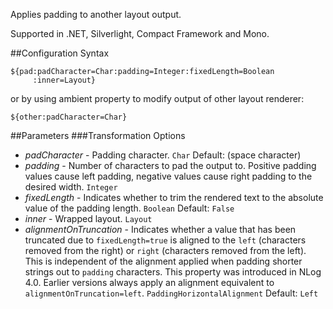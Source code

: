 Applies padding to another layout output. 

Supported in .NET, Silverlight, Compact Framework and Mono.

##Configuration Syntax
```
${pad:padCharacter=Char:padding=Integer:fixedLength=Boolean
     :inner=Layout}
```

or by using ambient property to modify output of other layout renderer:

```
${other:padCharacter=Char}
```

##Parameters
###Transformation Options
* _padCharacter_ - Padding character. `Char` Default: (space character)
* _padding_ - Number of characters to pad the output to.
Positive padding values cause left padding, negative values cause right padding to the desired width. `Integer`
* _fixedLength_ - Indicates whether to trim the rendered text to the absolute value of the padding length. `Boolean` Default: `False`
* _inner_ - Wrapped layout. `Layout`
* _alignmentOnTruncation_ - Indicates whether a value that has been truncated due to `fixedLength=true` is aligned to the `left` (characters removed from the right) or `right` (characters removed from the left). This is independent of the alignment applied when padding shorter strings out to `padding` characters. This property was introduced in NLog 4.0. Earlier versions always apply an alignment equivalent to `alignmentOnTruncation=left`. `PaddingHorizontalAlignment` Default: `Left`